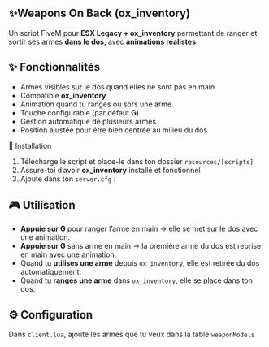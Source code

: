 ## ✨Weapons On Back (ox_inventory)

Un script FiveM pour **ESX Legacy + ox_inventory** permettant de ranger et sortir ses armes **dans le dos**, avec **animations réalistes**.

## ✨ Fonctionnalités
- Armes visibles sur le dos quand elles ne sont pas en main
- Compatible **ox_inventory**
- Animation quand tu ranges ou sors une arme
- Touche configurable (par défaut **G**)
- Gestion automatique de plusieurs armes
- Position ajustée pour être bien centrée au milieu du dos

 📂 Installation
1. Télécharge le script et place-le dans ton dossier `resources/[scripts]`
2. Assure-toi d’avoir **ox_inventory** installé et fonctionnel
3. Ajoute dans ton `server.cfg` :

## 🎮 Utilisation
- **Appuie sur G** pour ranger l’arme en main → elle se met sur le dos avec une animation.
- **Appuie sur G** sans arme en main → la première arme du dos est reprise en main avec une animation.
- Quand tu **utilises une arme** depuis `ox_inventory`, elle est retirée du dos automatiquement.
- Quand tu **ranges une arme** dans `ox_inventory`, elle se place dans ton dos.

## ⚙️ Configuration
Dans `client.lua`, ajoute les armes que tu veux dans la table `weaponModels` 
